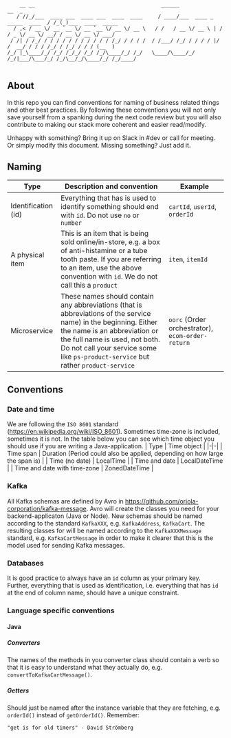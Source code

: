 
```
    __ __                                         ______                            __  _                 
   / //_/___  ____ ___  ____ ___  ____  ____     / ____/___  ____ _   _____  ____  / /_(_)___  ____  _____
  / ,< / __ \/ __ `__ \/ __ `__ \/ __ \/ __ \   / /   / __ \/ __ \ | / / _ \/ __ \/ __/ / __ \/ __ \/ ___/
 / /| / /_/ / / / / / / / / / / / /_/ / / / /  / /___/ /_/ / / / / |/ /  __/ / / / /_/ / /_/ / / / (__  ) 
/_/ |_\____/_/ /_/ /_/_/ /_/ /_/\____/_/ /_/   \____/\____/_/ /_/|___/\___/_/ /_/\__/_/\____/_/ /_/____/  
                                                                                                          
```
## About
In this repo you can find conventions for naming of business related things and other best practices. By following these conventions you will not only save yourself from a spanking during the next code review but you will also contribute to making our stack more coherent and easier read/modify.

Unhappy with something? Bring it up on Slack in #dev or call for meeting. Or simply modify this document. Missing something? Just add it.

## Naming

| Type                 | Description and convention | Example |                        
|----------------------|----------------------------|---------|
| Identification (id) | Everything that has is used to identify something should end with `id`. Do not use `no` or `number`  | `cartId`, `userId`, `orderId`
| A physical item | This is an item that is being sold online/in-store, e.g. a box of anti-histamine or a tube tooth paste. If you are referring to an item, use the above convention with `id`. We do not call this a `product`  | `item`, `itemId` |
Microservice | These names should contain any abbreviations (that is abbreviations of the service name) in the beginning. Either the name is an abbreviation or the full name is used, not both. Do not call your service some like `ps-product-service` but rather `product-service` | `oorc` (Order orchestrator), `ecom-order-return` |


## Conventions

### Date and time

We are following the `ISO 8601` standard (https://en.wikipedia.org/wiki/ISO_8601). Sometimes time-zone is included, sometimes it is not. In the table below you can see which time object you should use if you are writing a Java-application.
| Type | Time object | 
|-|-|
| Time span | Duration (Period could also be applied, depending on how large the span is) |
| Time (no date) | LocalTime |
| Time and date | LocalDateTime |
| Time and date with time-zone | ZonedDateTime |

### Kafka

All Kafka schemas are defined by Avro in https://github.com/oriola-corporation/kafka-message.
Avro will create the classes you need for your backend-applicaton (Java or Node). New schemas should be named according to the standard `KafkaXXX`, e.g. `KafkaAddress`, `KafkaCart`. The resulting classes for will be named according to the `KafkaXXXMessage` standard, e.g. `KafkaCartMessage` in order to make it clearer that this is the model used for sending Kafka messages.

### Databases

It is good practice to always have an `id` column as your primary key. Further, everything that is used as identification, i.e. everything that has `id` at the end of column name, should have a unique constraint.

### Language specific conventions

#### Java

##### Converters
The names of the methods in you converter class should contain a verb so that it is easy to understand what they actually do, e.g. `convertToKafkaCartMessage()`.

##### Getters
Should just be named after the instance variable that they are fetching, e.g. `orderId()` instead of `getOrderId()`. Remember:

``` "get is for old timers" - David Strömberg ```


